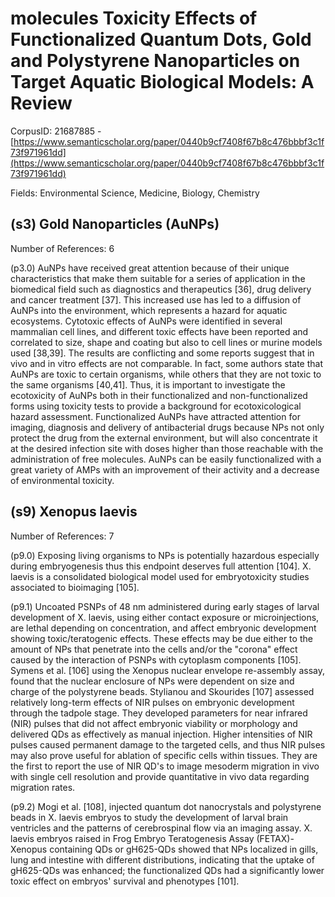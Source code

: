 # molecules Toxicity Effects of Functionalized Quantum Dots, Gold and Polystyrene Nanoparticles on Target Aquatic Biological Models: A Review

CorpusID: 21687885 - [https://www.semanticscholar.org/paper/0440b9cf7408f67b8c476bbbf3c1f73f971961dd](https://www.semanticscholar.org/paper/0440b9cf7408f67b8c476bbbf3c1f73f971961dd)

Fields: Environmental Science, Medicine, Biology, Chemistry

## (s3) Gold Nanoparticles (AuNPs)
Number of References: 6

(p3.0) AuNPs have received great attention because of their unique characteristics that make them suitable for a series of application in the biomedical field such as diagnostics and therapeutics [36], drug delivery and cancer treatment [37]. This increased use has led to a diffusion of AuNPs into the environment, which represents a hazard for aquatic ecosystems. Cytotoxic effects of AuNPs were identified in several mammalian cell lines, and different toxic effects have been reported and correlated to size, shape and coating but also to cell lines or murine models used [38,39]. The results are conflicting and some reports suggest that in vivo and in vitro effects are not comparable. In fact, some authors state that AuNPs are toxic to certain organisms, while others that they are not toxic to the same organisms [40,41]. Thus, it is important to investigate the ecotoxicity of AuNPs both in their functionalized and non-functionalized forms using toxicity tests to provide a background for ecotoxicological hazard assessment. Functionalized AuNPs have attracted attention for imaging, diagnosis and delivery of antibacterial drugs because NPs not only protect the drug from the external environment, but will also concentrate it at the desired infection site with doses higher than those reachable with the administration of free molecules. AuNPs can be easily functionalized with a great variety of AMPs with an improvement of their activity and a decrease of environmental toxicity.
## (s9) Xenopus laevis
Number of References: 7

(p9.0) Exposing living organisms to NPs is potentially hazardous especially during embryogenesis thus this endpoint deserves full attention [104]. X. laevis is a consolidated biological model used for embryotoxicity studies associated to bioimaging [105].

(p9.1) Uncoated PSNPs of 48 nm administered during early stages of larval development of X. laevis, using either contact exposure or microinjections, are lethal depending on concentration, and affect embryonic development showing toxic/teratogenic effects. These effects may be due either to the amount of NPs that penetrate into the cells and/or the "corona" effect caused by the interaction of PSNPs with cytoplasm components [105]. Symens et al. [106] using the Xenopus nuclear envelope re-assembly assay, found that the nuclear enclosure of NPs were dependent on size and charge of the polystyrene beads. Stylianou and Skourides [107] assessed relatively long-term effects of NIR pulses on embryonic development through the tadpole stage. They developed parameters for near infrared (NIR) pulses that did not affect embryonic viability or morphology and delivered QDs as effectively as manual injection. Higher intensities of NIR pulses caused permanent damage to the targeted cells, and thus NIR pulses may also prove useful for ablation of specific cells within tissues. They are the first to report the use of NIR QD's to image mesoderm migration in vivo with single cell resolution and provide quantitative in vivo data regarding migration rates.

(p9.2) Mogi et al. [108], injected quantum dot nanocrystals and polystyrene beads in X. laevis embryos to study the development of larval brain ventricles and the patterns of cerebrospinal flow via an imaging assay. X. laevis embryos raised in Frog Embryo Teratogenesis Assay (FETAX)-Xenopus containing QDs or gH625-QDs showed that NPs localized in gills, lung and intestine with different distributions, indicating that the uptake of gH625-QDs was enhanced; the functionalized QDs had a significantly lower toxic effect on embryos' survival and phenotypes [101].
